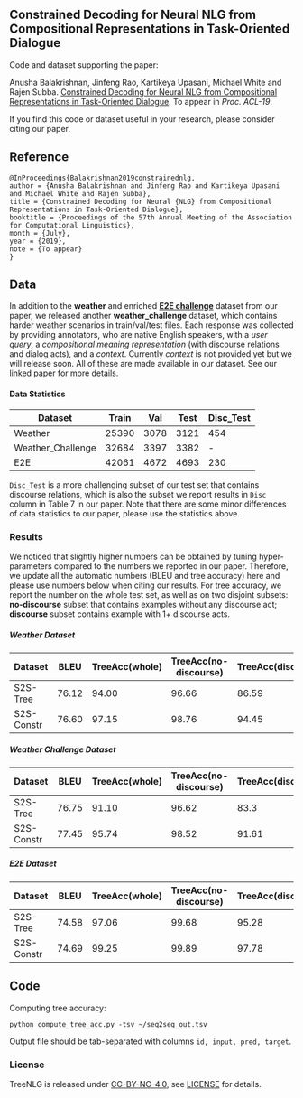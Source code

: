 ## Constrained Decoding for Neural NLG from Compositional Representations in Task-Oriented Dialogue

Code and dataset supporting the paper:

Anusha Balakrishnan, Jinfeng Rao, Kartikeya Upasani, Michael White and Rajen Subba. [Constrained Decoding for Neural NLG from Compositional Representations in Task-Oriented Dialogue](https://arxiv.org/abs/1906.07220). To appear in *Proc. ACL-19*.

If you find this code or dataset useful in your research, please consider citing our paper.

## Reference

```
@InProceedings{Balakrishnan2019constrainednlg,
author = {Anusha Balakrishnan and Jinfeng Rao and Kartikeya Upasani and Michael White and Rajen Subba},
title = {Constrained Decoding for Neural {NLG} from Compositional Representations in Task-Oriented Dialogue},
booktitle = {Proceedings of the 57th Annual Meeting of the Association for Computational Linguistics},
month = {July},
year = {2019},
note = {To appear}
}
```

## Data
In addition to the **weather** and enriched **[E2E challenge](https://github.com/tuetschek/e2e-dataset)** dataset from our paper, we released another **weather_challenge** dataset, which contains harder weather scenarios in train/val/test files.
Each response was collected by providing annotators, who are native English speakers, with a *user query*, a *compositional meaning representation* (with discourse relations and dialog acts), and a *context*. Currently *context* is not provided yet but we will release soon. All of these are made available in our dataset. See our linked paper for more details.

#### Data Statistics

Dataset  |  Train |  Val  |  Test  |  Disc_Test  
---------|--------|-------|--------|-----------
Weather  | 25390  |  3078 |  3121  |  454        
Weather_Challenge  | 32684  |  3397 |  3382  |  -        
E2E      | 42061  |  4672 |  4693  |  230        

`Disc_Test` is a more challenging subset of our test set that contains discourse relations, which is also the subset we report results in `Disc` column in Table 7 in our paper. Note that there are some minor differences of data statistics to our paper, please use the statistics above.

### Results
We noticed that slightly higher numbers can be obtained by tuning hyper-parameters compared to the numbers we reported in our paper. Therefore, we update all the automatic numbers (BLEU and tree accuracy) here and please use numbers below when citing our results. For tree accuracy, we report the number on the whole test set, as well as on two disjoint subsets: **no-discourse** subset that contains examples without any discourse act; **discourse** subset contains example with 1+ discourse acts.

##### Weather Dataset
Dataset     |  BLEU |  TreeAcc(whole)  |  TreeAcc(no-discourse)  |  TreeAcc(discourse)  
------------|-------|------------------|-------------------------|-----------
S2S-Tree    | 76.12     |  94.00  |  96.66  |  86.59        
S2S-Constr  | 76.60     |  97.15   | 98.76  |  94.45         

##### Weather Challenge Dataset
Dataset     |  BLEU |  TreeAcc(whole)  |  TreeAcc(no-discourse)  |  TreeAcc(discourse)  
------------|-------|------------------|-------------------------|-----------
S2S-Tree    | 76.75     |  91.10  |  96.62  |  83.3       
S2S-Constr  | 77.45     |  95.74   | 98.52  |  91.61       

##### E2E Dataset
Dataset     |  BLEU |  TreeAcc(whole)  |  TreeAcc(no-discourse)  |  TreeAcc(discourse)  
------------|-------|------------------|-------------------------|-----------
S2S-Tree    | 74.58    |  97.06  |  99.68  |  95.28       
S2S-Constr  | 74.69    |  99.25   | 99.89  |  97.78  

## Code

Computing tree accuracy:

```
python compute_tree_acc.py -tsv ~/seq2seq_out.tsv
```

Output file should be tab-separated with columns `id, input, pred, target`.

### License
TreeNLG is released under [CC-BY-NC-4.0](https://creativecommons.org/licenses/by-nc/4.0/legalcode), see [LICENSE](LICENSE.md) for details.
